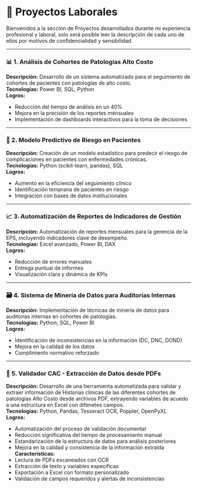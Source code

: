 # 🚀 Proyectos Laborales

Bienvenidos a la sección de Proyectos desarrollados durante mi experiencia profesional y laboral, solo será posible leer la descripción de cada uno de ellos por motivos de confidencialidad y sensibilidad.

---

### 📊 1. Análisis de Cohortes de Patologías Alto Costo  
**Descripción:** Desarrollo de un sistema automatizado para el seguimiento de cohortes de pacientes con patologías de alto costo.  
**Tecnologías:** Power BI, SQL, Python  
**Logros:**  
- Reducción del tiempo de análisis en un 40%  
- Mejora en la precisión de los reportes mensuales  
- Implementación de dashboards interactivos para la toma de decisiones

---

### 🧠 2. Modelo Predictivo de Riesgo en Pacientes  
**Descripción:** Creación de un modelo estadístico para predecir el riesgo de complicaciones en pacientes con enfermedades crónicas.  
**Tecnologías:** Python (scikit-learn, pandas), SQL  
**Logros:**  
- Aumento en la eficiencia del seguimiento clínico  
- Identificación temprana de pacientes en riesgo  
- Integración con bases de datos institucionales

---

### 📈 3. Automatización de Reportes de Indicadores de Gestión  
**Descripción:** Automatización de reportes mensuales para la gerencia de la EPS, incluyendo indicadores clave de desempeño.  
**Tecnologías:** Excel avanzado, Power BI, DAX  
**Logros:**  
- Reducción de errores manuales  
- Entrega puntual de informes  
- Visualización clara y dinámica de KPIs

---

### 🗃️ 4. Sistema de Minería de Datos para Auditorías Internas  
**Descripción:** Implementación de técnicas de minería de datos para auditorías internas en cohortes de patologías.  
**Tecnologías:** Python, SQL, Power BI  
**Logros:**  
- Identificación de inconsistencias en la información (DC, DNC, DOND)  
- Mejora en la calidad de los datos  
- Cumplimiento normativo reforzado

---

### 🧾 5. Validador CAC - Extracción de Datos desde PDFs  
**Descripción:** Desarrollo de una herramienta automatizada para validar y extraer información de Historias clínicas de las diferentes cohortes de patologías Alto Costo desde archivos PDF, extrayendo variables de acuedo a una estructura en Excel con difenetes campos.  
**Tecnologías:** Python, Pandas, Tesseract OCR, Poppler, OpenPyXL  
**Logros:**  
- Automatización del proceso de validación documental  
- Reducción significativa del tiempo de procesamiento manual  
- Estandarización de la estructura de datos para análisis posteriores  
- Mejora en la calidad y consistencia de la información extraída  
**Características:**  
- Lectura de PDFs escaneados con OCR  
- Extracción de texto y variables específicas  
- Exportación a Excel con formato personalizado  
- Validación de campos requeridos y alertas de inconsistencias
